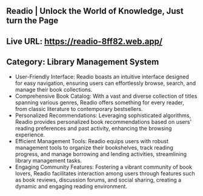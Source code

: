 ## Readio | Unlock the World of Knowledge, Just turn the Page
## Live URL: https://readio-8ff82.web.app/
## Category: Library Management System

- User-Friendly Interface: Readio boasts an intuitive interface designed for easy navigation, ensuring users can effortlessly browse, search, and manage their book collections.
- Comprehensive Book Catalog: With a vast and diverse collection of titles spanning various genres, Readio offers something for every reader, from classic literature to contemporary bestsellers.
- Personalized Recommendations: Leveraging sophisticated algorithms, Readio provides personalized book recommendations based on users' reading preferences and past activity, enhancing the browsing experience.
- Efficient Management Tools: Readio equips users with robust management tools to organize their bookshelves, track reading progress, and manage borrowing and lending activities, streamlining library management tasks.
- Engaging Community Features: Fostering a vibrant community of book lovers, Readio facilitates interaction among users through features such as book reviews, discussion forums, and social sharing, creating a dynamic and engaging reading environment.

